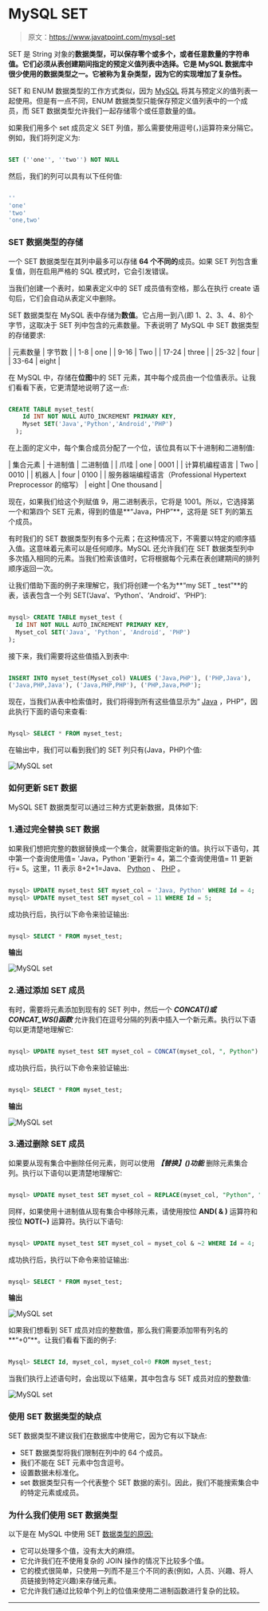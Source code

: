 # MySQL SET

> 原文：<https://www.javatpoint.com/mysql-set>

SET 是 String 对象的**数据类型，可以保存零个或多个，或者任意数量的字符串值。它们必须从表创建期间指定的预定义值列表中选择。它是 MySQL 数据库中很少使用的数据类型之一。它被称为复杂类型，因为它的实现增加了复杂性。**

SET 和 ENUM 数据类型的工作方式类似，因为 [MySQL](https://www.javatpoint.com/mysql-tutorial) 将其与预定义的值列表一起使用。但是有一点不同，ENUM 数据类型只能保存预定义值列表中的一个成员，而 SET 数据类型允许我们一起存储零个或任意数量的值。

如果我们用多个 set 成员定义 SET 列值，那么需要使用逗号(，)运算符来分隔它。例如，我们将列定义为:

```sql

SET (''one'', ''two'') NOT NULL

```

然后，我们的列可以具有以下任何值:

```sql

''
'one'
'two'
'one,two'

```

### SET 数据类型的存储

一个 SET 数据类型在其列中最多可以存储 **64 个不同的**成员。如果 SET 列包含重复值，则在启用严格的 SQL 模式时，它会引发错误。

当我们创建一个表时，如果表定义中的 SET 成员值有空格，那么在执行 create 语句后，它们会自动从表定义中删除。

SET 数据类型在 MySQL 表中存储为**数值**。它占用一到八(即 1、2、3、4、8)个字节，这取决于 SET 列中包含的元素数量。下表说明了 MySQL 中 SET 数据类型的存储要求:

| 元素数量 | 字节数 |
| 1-8 | one |
| 9-16 | Two |
| 17-24 | three |
| 25-32 | four |
| 33-64 | eight |

在 MySQL 中，存储在**位图**中的 SET 元素，其中每个成员由一个位值表示。让我们看看下表，它更清楚地说明了这一点:

```sql

CREATE TABLE myset_test(
    Id INT NOT NULL AUTO_INCREMENT PRIMARY KEY,
    Myset SET('Java','Python','Android','PHP')
  );

```

在上面的定义中，每个集合成员分配了一个位，该位具有以下十进制和二进制值:

| 集合元素 | 十进制值 | 二进制值 |
| 爪哇 | one | 0001 |
| 计算机编程语言 | Two | 0010 |
| 机器人 | four | 0100 |
| 服务器端编程语言（Professional Hypertext Preprocessor 的缩写） | eight | One thousand |

现在，如果我们给这个列赋值 9，用二进制表示，它将是 1001。所以，它选择第一个和第四个 SET 元素，得到的值是**“Java，PHP”**，这将是 SET 列的第五个成员。

有时我们的 SET 数据类型列有多个元素；在这种情况下，不需要以特定的顺序插入值。这意味着元素可以是任何顺序。MySQL 还允许我们在 SET 数据类型列中多次插入相同的元素。当我们检索该值时，它将根据每个元素在表创建期间的排列顺序返回一次。

让我们借助下面的例子来理解它，我们将创建一个名为**“my SET _ test”**的表，该表包含一个列 SET(‘Java’、‘Python’、‘Android’、‘PHP’):

```sql

mysql> CREATE TABLE myset_test (
  Id INT NOT NULL AUTO_INCREMENT PRIMARY KEY, 
  Myset_col SET('Java', 'Python', 'Android', 'PHP')
);

```

接下来，我们需要将这些值插入到表中:

```sql

INSERT INTO myset_test(Myset_col) VALUES ('Java,PHP'), ('PHP,Java'), 
('Java,PHP,Java'), ('Java,PHP,PHP'), ('PHP,Java,PHP');

```

现在，当我们从表中检索值时，我们将得到所有这些值显示为“ [Java](https://www.javatpoint.com/java-tutorial) ，PHP”，因此执行下面的语句来查看:

```sql

Mysql> SELECT * FROM myset_test;

```

在输出中，我们可以看到我们的 SET 列只有(Java，PHP)个值:

![MySQL set](img/a70e434a1381ed8adb44f1b9a60f0af9.png)

### 如何更新 SET 数据

MySQL SET 数据类型可以通过三种方式更新数据，具体如下:

### 1.通过完全替换 SET 数据

如果我们想把完整的数据替换成一个集合，就需要指定新的值。执行以下语句，其中第一个查询使用值= 'Java，Python '更新行= 4，第二个查询使用值= 11 更新行= 5。这里，11 表示 8+2+1=Java、 [Python](https://www.javatpoint.com/python-tutorial) 、 [PHP](https://www.javatpoint.com/php-tutorial) 。

```sql

mysql> UPDATE myset_test SET myset_col = 'Java, Python' WHERE Id = 4;
mysql> UPDATE myset_test SET myset_col = 11 WHERE Id = 5;

```

成功执行后，执行以下命令来验证输出:

```sql

mysql> SELECT * FROM myset_test;

```

**输出**

![MySQL set](img/013b2e0f77163967a0dcddb85bde8e04.png)

### 2.通过添加 SET 成员

有时，需要将元素添加到现有的 SET 列中，然后一个 ***CONCAT()或 CONCAT_WS()函数*** 允许我们在逗号分隔的列表中插入一个新元素。执行以下语句以更清楚地理解它:

```sql

mysql> UPDATE myset_test SET myset_col = CONCAT(myset_col, ", Python") WHERE Id = 3;

```

成功执行后，执行以下命令来验证输出:

```sql

mysql> SELECT * FROM myset_test;

```

**输出**

![MySQL set](img/9732779174b4ec966ba487b66d7517b0.png)

### 3.通过删除 SET 成员

如果要从现有集合中删除任何元素，则可以使用 ***【替换】()功能*** 删除元素集合列。执行以下语句以更清楚地理解它:

```sql

mysql> UPDATE myset_test SET myset_col = REPLACE(myset_col, "Python", "") WHERE Id = 4;

```

同样，如果使用十进制值从现有集合中移除元素，请使用按位 **AND( & )** 运算符和按位 **NOT(~)** 运算符。执行以下语句:

```sql

mysql> UPDATE myset_test SET myset_col = myset_col & ~2 WHERE Id = 4;

```

成功执行后，执行以下命令来验证输出:

```sql

mysql> SELECT * FROM myset_test;

```

**输出**

![MySQL set](img/4722e59019273c641c7d07e25df27610.png)

如果我们想看到 SET 成员对应的整数值，那么我们需要添加带有列名的**“+0”**。让我们看看下面的例子:

```sql

Mysql> SELECT Id, myset_col, myset_col+0 FROM myset_test;

```

当我们执行上述语句时，会出现以下结果，其中包含与 SET 成员对应的整数值:

![MySQL set](img/3c8d7ffb964511ccd0c05455ac8bf3b3.png)

### 使用 SET 数据类型的缺点

SET 数据类型不建议我们在数据库中使用它，因为它有以下缺点:

*   SET 数据类型将我们限制在列中的 64 个成员。
*   我们不能在 SET 元素中包含逗号。
*   设置数据未标准化。
*   set 数据类型只有一个代表整个 SET 数据的索引。因此，我们不能搜索集合中的特定元素或成员。

### 为什么我们使用 SET 数据类型

以下是在 MySQL 中使用 SET [数据类型的原因:](https://www.javatpoint.com/mysql-data-types)

*   它可以处理多个值，没有太大的麻烦。
*   它允许我们在不使用复杂的 JOIN 操作的情况下比较多个值。
*   它的模式很简单，只使用一列而不是三个不同的表(例如，人员、兴趣、将人员链接到特定兴趣)来存储元素。
*   它允许我们通过比较单个列上的位值来使用二进制函数进行复杂的比较。

* * *